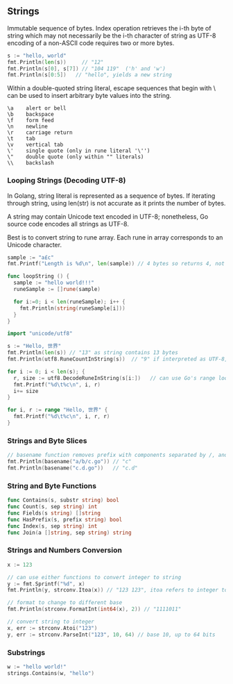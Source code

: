 ## Strings

Immutable sequence of bytes. Index operation retrieves the i-th byte of string which may not necessarily be the i-th character of string as UTF-8 encoding of a non-ASCII code requires two or more bytes.

```GO
s := "hello, world"
fmt.Println(len(s))     // "12"
fmt.Println(s[0], s[7]) // "104 119"  ('h' and 'w')
fmt.Println(s[0:5])   // "hello", yields a new string
```

Within a double-quoted string literal, escape sequences that begin with \ can be used to insert arbitrary byte values into the string.

```
\a    alert or bell
\b    backspace
\f    form feed
\n    newline
\r    carriage return
\t    tab
\v    vertical tab
\'    single quote (only in rune literal '\'')
\"    double quote (only within "" literals)
\\    backslash
```

### Looping Strings (Decoding UTF-8)

In Golang, string literal is represented as a sequence of bytes. If iterating through string, using len(str) is not accurate as it prints the number of bytes.

A string may contain Unicode text encoded in UTF-8; nonetheless, Go source code encodes all strings as UTF-8.

Best is to convert string to rune array. Each rune in array corresponds to an Unicode character.

```go
sample := "a£c"
fmt.Printf("Length is %d\n", len(sample)) // 4 bytes so returns 4, not 3

func loopString () {
  sample := "hello world!!!"
  runeSample := []rune(sample)

  for i:=0; i < len(runeSample); i++ {
    fmt.Println(string(runeSample[i]))
  }
}
```

```go
import "unicode/utf8"

s := "Hello, 世界"
fmt.Println(len(s)) // "13" as string contains 13 bytes
fmt.Println(utf8.RuneCountInString(s))  // "9" if interpreted as UTF-8, encodes 9 points/runes

for i := 0; i < len(s); {
  r, size := utf8.DecodeRuneInString(s[i:])   // can use Go's range loop which performs UTF-8 decoding implicitly
  fmt.Printf("%d\t%c\n", i, r)
  i+= size
}

for i, r := range "Hello, 世界" {
  fmt.Printf("%d\t%c\n", i, r, r)
}
```

### Strings and Byte Slices

```go
// basename function removes prefix with components separated by /, and suffix that looks like file type
fmt.Println(basename("a/b/c.go")) // "c"
fmt.Println(basename("c.d.go"))   // "c.d"
```

### String and Byte Functions

```go
func Contains(s, substr string) bool
func Count(s, sep string) int
func Fields(s string) []string
func HasPrefix(s, prefix string) bool
func Index(s, sep string) int
func Join(a []string, sep string) string
```

### Strings and Numbers Conversion

```go
x := 123

// can use either functions to convert integer to string
y := fmt.Sprintf("%d", x)
fmt.Println(y, strconv.Itoa(x)) // "123 123", itoa refers to integer to ASCII

// format to change to different base
fmt.Println(strconv.FormatInt(int64(x), 2)) // "1111011"

// convert string to integer
x, err := strconv.Atoi("123")
y, err := strconv.ParseInt("123", 10, 64) // base 10, up to 64 bits
```

### Substrings

```go
w := "hello world!"
strings.Contains(w, "hello")
```
